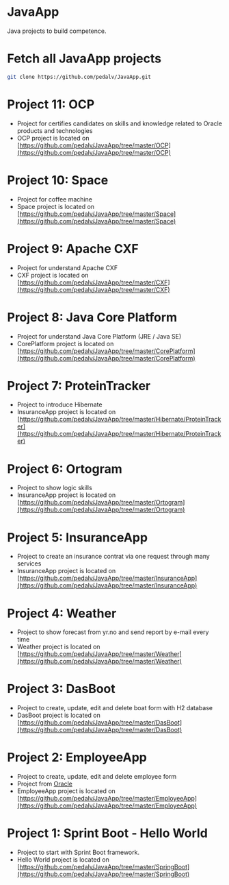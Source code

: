 # JavaApp
Java projects to build competence.

# Fetch all JavaApp projects
```bash
git clone https://github.com/pedalv/JavaApp.git
```

# Project 11: OCP
- Project for certifies candidates on skills and knowledge related to Oracle products and technologies
- OCP project is located on [https://github.com/pedalv/JavaApp/tree/master/OCP](https://github.com/pedalv/JavaApp/tree/master/OCP)

# Project 10: Space
- Project for coffee machine 
- Space project is located on [https://github.com/pedalv/JavaApp/tree/master/Space](https://github.com/pedalv/JavaApp/tree/master/Space)

# Project 9: Apache CXF
- Project for understand Apache CXF
- CXF project is located on [https://github.com/pedalv/JavaApp/tree/master/CXF](https://github.com/pedalv/JavaApp/tree/master/CXF)

# Project 8: Java Core Platform
- Project for understand Java Core Platform (JRE / Java SE)
- CorePlatform project is located on [https://github.com/pedalv/JavaApp/tree/master/CorePlatform](https://github.com/pedalv/JavaApp/tree/master/CorePlatform)

# Project 7: ProteinTracker
- Project to introduce Hibernate
- InsuranceApp project is located on [https://github.com/pedalv/JavaApp/tree/master/Hibernate/ProteinTracker](https://github.com/pedalv/JavaApp/tree/master/Hibernate/ProteinTracker)

# Project 6: Ortogram
- Project to show logic skills
- InsuranceApp project is located on [https://github.com/pedalv/JavaApp/tree/master/Ortogram](https://github.com/pedalv/JavaApp/tree/master/Ortogram)

# Project 5: InsuranceApp
- Project to create an insurance contrat via one request through many services
- InsuranceApp project is located on [https://github.com/pedalv/JavaApp/tree/master/InsuranceApp](https://github.com/pedalv/JavaApp/tree/master/InsuranceApp)

# Project 4: Weather
- Project to show forecast from yr.no and send report by e-mail every time
- Weather project is located on [https://github.com/pedalv/JavaApp/tree/master/Weather](https://github.com/pedalv/JavaApp/tree/master/Weather)

# Project 3: DasBoot
- Project to create, update, edit and delete boat form with H2 database
- DasBoot project is located on [https://github.com/pedalv/JavaApp/tree/master/DasBoot](https://github.com/pedalv/JavaApp/tree/master/DasBoot)

# Project 2: EmployeeApp
- Project to create, update, edit and delete employee form
- Project from [Oracle](http://www.oracle.com/webfolder/technetwork/tutorials/obe/java/basic_app_embedded_tomcat/basic_app-tomcat-embedded.html#overview)
- EmployeeApp project is located on [https://github.com/pedalv/JavaApp/tree/master/EmployeeApp](https://github.com/pedalv/JavaApp/tree/master/EmployeeApp)

# Project 1: Sprint Boot - Hello World
- Project to start with Sprint Boot framework.
- Hello World project is located on [https://github.com/pedalv/JavaApp/tree/master/SpringBoot](https://github.com/pedalv/JavaApp/tree/master/SpringBoot)